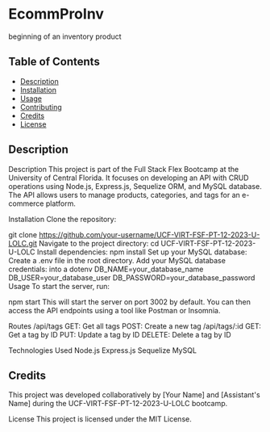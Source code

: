 # EcommProInv
beginning of an inventory product

## Table of Contents
- [Description](#description)
- [Installation](#installation)
- [Usage](#usage)
- [Contributing](#contributing)
- [Credits](#credits)
- [License](#license)

## Description
Description
This project is part of the Full Stack Flex Bootcamp at the University of Central Florida. It focuses on developing an API with CRUD operations using Node.js, Express.js, Sequelize ORM, and MySQL database. The API allows users to manage products, categories, and tags for an e-commerce platform.


Installation
Clone the repository:

git clone https://github.com/your-username/UCF-VIRT-FSF-PT-12-2023-U-LOLC.git
Navigate to the project directory:
cd UCF-VIRT-FSF-PT-12-2023-U-LOLC
Install dependencies:
npm install
Set up your MySQL database:
Create a .env file in the root directory.
Add your MySQL database credentials:
 into a dotenv
DB_NAME=your_database_name
DB_USER=your_database_user
DB_PASSWORD=your_database_password
Usage
To start the server, run:

npm start
This will start the server on port 3002 by default. You can then access the API endpoints using a tool like Postman or Insomnia.

Routes
/api/tags
GET: Get all tags
POST: Create a new tag
/api/tags/:id
GET: Get a tag by ID
PUT: Update a tag by ID
DELETE: Delete a tag by ID

Technologies Used
Node.js
Express.js
Sequelize
MySQL


## Credits
This project was developed collaboratively by [Your Name] and [Assistant's Name] during the UCF-VIRT-FSF-PT-12-2023-U-LOLC bootcamp.


License
This project is licensed under the MIT License.

